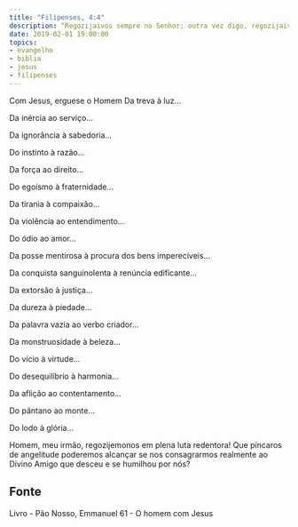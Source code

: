 ```yaml
---
title: "Filipenses, 4:4"
description: “Regozijai­vos sempre no Senhor; outra vez digo, regozijai­vos.” - Paulo 
date: 2019-02-01 19:00:00
topics: 
- evangelho
- biblia
- jesus
- filipenses
---
```


Com Jesus, ergue­se o Homem
Da treva à luz...

Da inércia ao serviço...

Da ignorância à sabedoria...

Do instinto à razão...

Da força ao direito...

Do egoísmo à fraternidade...

Da tirania à compaixão...

Da violência ao entendimento...

Do ódio ao amor...

Da posse mentirosa à procura dos bens imperecíveis...

Da conquista sanguinolenta à renúncia edificante...

Da extorsão à justiça...

Da dureza à piedade...

Da palavra vazia ao verbo criador...

Da monstruosidade à beleza...

Do vício à virtude...

Do desequilíbrio à harmonia...

Da aflição ao contentamento...

Do pântano ao monte...

Do lodo à glória...

Homem, meu irmão, regozijemo­nos em plena luta redentora!
Que píncaros de angelitude poderemos alcançar se nos consagrarmos
realmente ao Divino Amigo que desceu e se humilhou por nós?



## Fonte
Livro - Pão Nosso, Emmanuel
61 - O homem com Jesus
